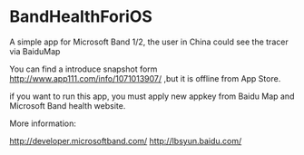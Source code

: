 # BandHealthForiOS
A simple app for Microsoft Band 1/2, the user in China could see the tracer via BaiduMap

You can find a introduce snapshot form http://www.app111.com/info/1071013907/ ,but it is offline from App Store.

if you want to run this app, you must apply new appkey from Baidu Map and Microsoft Band health website.

More information:

http://developer.microsoftband.com/
http://lbsyun.baidu.com/
